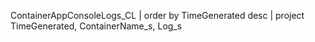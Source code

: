 ContainerAppConsoleLogs_CL 
| order by TimeGenerated desc 
| project  TimeGenerated, ContainerName_s,  Log_s